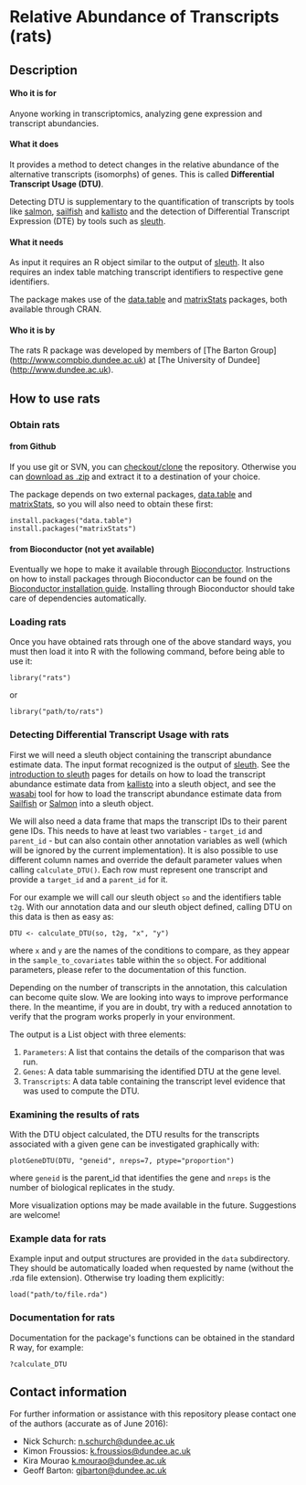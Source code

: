 # Relative Abundance of Transcripts (rats)

## Description

#### Who it is for

Anyone working in transcriptomics, analyzing gene expression and transcript abundancies.

#### What it does

It provides a method to detect changes in the relative abundance of the alternative transcripts (isomorphs) of genes. This is called **Differential Transcript Usage (DTU)**.  

Detecting DTU is supplementary to the quantification of transcripts by tools like [salmon](http://combine-lab.github.io/salmon/), [sailfish](http://www.cs.cmu.edu/~ckingsf/software/sailfish/) and [kallisto](http://pachterlab.github.io/kallisto/) and the detection of Differential Transcript Expression (DTE) by tools such as [sleuth](http://pachterlab.github.io/sleuth/).

#### What it needs

As input it requires an R object similar to the output of [sleuth](http://pachterlab.github.io/sleuth/). It also requires an index table matching transcript identifiers to respective gene identifiers.  

The package makes use of the [data.table](https://cran.r-project.org/web/packages/data.table/index.html) and [matrixStats](https://cran.r-project.org/web/packages/matrixStats/index.html) packages, both available through CRAN.

#### Who it is by

The rats R package was developed by members of [The Barton Group] (http://www.compbio.dundee.ac.uk) at [The University of Dundee] (http://www.dundee.ac.uk).


## How to use rats

### Obtain rats

#### from Github

If you use git or SVN, you can [checkout/clone](https://github.com/nickschurch/Rats.git) the repository. Otherwise you can [download as .zip](https://github.com/nickschurch/Rats/archive/master.zip) and extract it to a destination of your choice.

The package depends on two external packages, [data.table](https://cran.r-project.org/web/packages/data.table/index.html) and [matrixStats](https://cran.r-project.org/web/packages/matrixStats/index.html), so you will also need to obtain these first:

```{r eval=FALSE}
install.packages("data.table")
install.packages("matrixStats")
```

#### from Bioconductor (not yet available)

Eventually we hope to make it available through [Bioconductor](https://bioconductor.org/). Instructions on how to install packages through Bioconductor can be found on the [Bioconductor installation guide](https://www.bioconductor.org/install/). Installing through Bioconductor should take care of dependencies automatically.

### Loading rats

Once you have obtained rats through one of the above standard ways, you must then load it into R with the following command, before being able to use it:

```{r eval=FALSE}
library("rats")
```

or 

```{r eval=FALSE}
library("path/to/rats")
```

### Detecting Differential Transcript Usage with rats

First we will need a sleuth object containing the transcript abundance estimate data. The input format recognized is the output of
[sleuth](http://pachterlab.github.io/sleuth/). See the [introduction to sleuth](https://rawgit.com/pachterlab/sleuth/master/inst/doc/intro.html) pages for details on how to load the transcript abundance estimate data from [kallisto](https://pachterlab.github.io/kallisto/) into a sleuth object, and see the [wasabi](https://github.com/COMBINE-lab/wasabi) tool for how to load the transcript abundance estimate data from   [Sailfish](https://github.com/kingsfordgroup/sailfish) or [Salmon](https://github.com/COMBINE-lab/salmon) into a sleuth object.

We will also need a data frame that maps the transcript IDs to their parent gene IDs. This needs to have at least two variables - `target_id` and `parent_id` - but can also contain other annotation variables as well (which will be ignored by the current implementation). It is also possible to use different column names and override the default parameter values when calling `calculate_DTU()`. Each row must represent one transcript and provide a `target_id` and a `parent_id` for it.

For our example we will call our sleuth object `so` and the identifiers table `t2g`. 
With our annotation data and our sleuth object defined, calling DTU on this data is then as easy as:

```{r eval=FALSE}
DTU <- calculate_DTU(so, t2g, "x", "y")
```

where `x` and `y` are the names of the conditions to compare, as they appear in the `sample_to_covariates` table within the `so` object. For additional parameters, please refer to the documentation of this function.

Depending on the number of transcripts in the annotation, this calculation can become quite slow. We are looking into ways to improve performance there. In the meantime, if you are in doubt, try with a reduced annotation to verify that the program works properly in your environment.

The output is a List object with three elements: 

1. `Parameters`: A list that contains the details of the comparison that was run.
2. `Genes`: A data table summarising the identified DTU at the gene level.
3. `Transcripts`: A data table containing the transcript level evidence that was used to compute the DTU.

### Examining the results of rats

With the DTU object calculated, the DTU results for the transcripts associated with a given gene can be investigated graphically with:

```{r eval=FALSE}
plotGeneDTU(DTU, "geneid", nreps=7, ptype="proportion")
```

where `geneid` is the parent_id that identifies the gene and `nreps` is the number of biological replicates in the study.

More visualization options may be made available in the future. Suggestions are welcome!

### Example data for rats

Example input and output structures are provided in the `data` subdirectory. They should be automatically loaded when requested by name (without the .rda file extension). Otherwise try loading them explicitly:

```{r eval=FALSE}
load("path/to/file.rda")
```

### Documentation for rats

Documentation for the package's functions can be obtained in the standard R way, for example:

```{r eval=FALSE}
?calculate_DTU
```


## Contact information

For further information or assistance with this repository please contact one of the authors (accurate as of June 2016):

* Nick Schurch: <n.schurch@dundee.ac.uk>
* Kimon Froussios: <k.froussios@dundee.ac.uk>
* Kira Mourao <k.mourao@dundee.ac.uk>
* Geoff Barton: <gjbarton@dundee.ac.uk>
